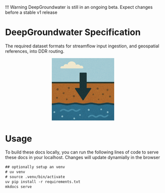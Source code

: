 !!! Warning
    DeepGroundwater is still in an ongoing beta. Expect changes before a stable v1 release

# DeepGroundwater Specification
The required dataset formats for streamflow input ingestion, and geospatial references, into DDR routing.

<p align="center">
  <img src="img/deep_groundwater_logo.png" width="40%"/>
</p>


# Usage
To build these docs locally, you can run the following lines of code to serve these docs in your localhost. Changes will update dynamially in the browser
```
## optionally setup an venv
# uv venv
# source .venv/bin/activate
uv pip install -r requirements.txt
mkdocs serve
```
